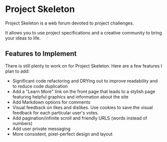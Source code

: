 # Project Skeleton
Project Skeleton is a web forum devoted to project challenges.

It allows you to use project specifications and a creative community to bring your ideas to life.

## Features to Implement
There is still plenty to work on for Project Skeleton. Here are a few features I plan to add:

+ Significant code refactoring and DRYing out to improve readability and to reduce code duplication
+ Add a "Learn More" link on the front page that leads to a stylish page featuring helpful graphics and information about the site
+ Add Markdown options for comments
+ Visual feedback on likes and dislikes.
  Use cookies to save the visual feedback for each particular user's votes.
+ Add pagination/infinite scroll and friendly URLS (words instead of numbers)
+ Add user private messaging
+ More consistent, pixel-perfect design and layout
